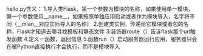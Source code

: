 hello.py含义：
1.导入类Flask，第一个参数为模块的名称，如果使用单一模块，第一个参数使用__name__，如果按照单独应用启动或者作为模块导入，名字将不同（__mian__对应实际导入的名称）
2.创建类实例，传递给它模块或者包的名称，Flask才知道去哪寻找模板和静态文件
3.装饰器route（）告诉flask那个url触发函数
4.定义一函数，返回信息
5.函数run（）启动服务器运行应用，服务器只会在被Python直接执行才会执行，而不是模块导入